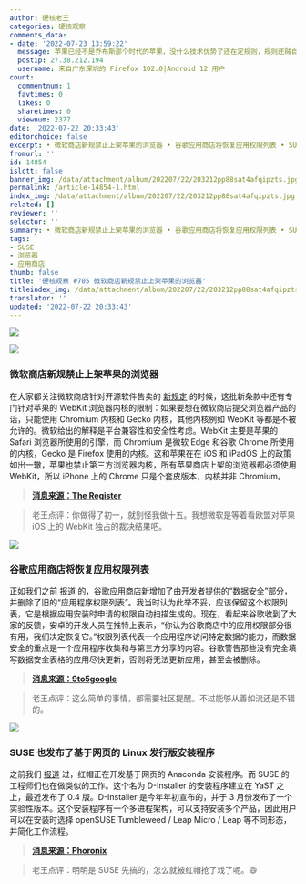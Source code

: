 ```yaml
---
author: 硬核老王
categories: 硬核观察
comments_data:
- date: '2022-07-23 13:59:22'
  message: 苹果已经不是乔布斯那个时代的苹果，没什么技术优势了还在定规则，规则还贼自私，早该弄它了
  postip: 27.38.212.194
  username: 来自广东深圳的 Firefox 102.0|Android 12 用户
count:
  commentnum: 1
  favtimes: 0
  likes: 0
  sharetimes: 0
  viewnum: 2377
date: '2022-07-22 20:33:43'
editorchoice: false
excerpt: • 微软商店新规禁止上架苹果的浏览器 • 谷歌应用商店将恢复应用权限列表 • SUSE 也发布了基于网页的 Linux 发行版安装程序
fromurl: ''
id: 14854
islctt: false
banner_img: /data/attachment/album/202207/22/203212pp88sat4afqipzts.jpg
permalink: /article-14854-1.html
index_img: /data/attachment/album/202207/22/203212pp88sat4afqipzts.jpg
related: []
reviewer: ''
selector: ''
summary: • 微软商店新规禁止上架苹果的浏览器 • 谷歌应用商店将恢复应用权限列表 • SUSE 也发布了基于网页的 Linux 发行版安装程序
tags:
- SUSE
- 浏览器
- 应用商店
thumb: false
title: '硬核观察 #705 微软商店新规禁止上架苹果的浏览器'
titleindex_img: /data/attachment/album/202207/22/203212pp88sat4afqipzts.jpg
translator: ''
updated: '2022-07-22 20:33:43'
---
```


![](/data/attachment/album/202207/22/203212pp88sat4afqipzts.jpg)


![](/data/attachment/album/202207/22/203226ljw5k3k55xjgsbgq.jpg)


### 微软商店新规禁止上架苹果的浏览器


在大家都关注微软商店针对开源软件售卖的 [新规定](/article-14848-1.html) 的时候，这批新条款中还有专门针对苹果的 WebKit 浏览器内核的限制：如果要想在微软商店提交浏览器产品的话，只能使用 Chromium 内核和 Gecko 内核，其他内核例如 WebKit 等都是不被允许的。微软给出的解释是平台兼容性和安全性考虑。WebKit 主要是苹果的 Safari 浏览器所使用的引擎，而 Chromium 是微软 Edge 和谷歌 Chrome 所使用的内核，Gecko 是 Firefox 使用的内核。这和苹果在在 iOS 和 iPadOS 上的政策如出一辙，苹果也禁止第三方浏览器内核，所有苹果商店上架的浏览器都必须使用 WebKit，所以 iPhone 上的 Chrome 只是个套皮版本，内核并非 Chromium。



> 
> **[消息来源：The Register](https://www.theregister.com/2022/07/08/microsoft_store_open_source_webkit/)**
> 
> 
> 



> 
> 老王点评：你做得了初一，就别怪我做十五。我想微软是等着看欧盟对苹果 iOS 上的 WebKit 独占的裁决结果吧。
> 
> 
> 


![](/data/attachment/album/202207/22/203247y2b2a2b3b8bubu61.jpg)


### 谷歌应用商店将恢复应用权限列表


正如我们之前 [报道](/article-14839-1.html) 的，谷歌应用商店新增加了由开发者提供的“数据安全”部分，并删除了旧的“应用程序权限列表”。我当时认为此举不妥，应该保留这个权限列表，它是根据应用安装时申请的权限自动扫描生成的。现在，看起来谷歌收到了大家的反馈，安卓的开发人员在推特上表示，“你认为谷歌商店中的应用权限部分很有用，我们决定恢复它。”权限列表代表一个应用程序访问特定数据的能力，而数据安全的重点是一个应用程序收集和与第三方分享的内容。谷歌警告那些没有完全填写数据安全表格的应用尽快更新，否则将无法更新应用，甚至会被删除。



> 
> **[消息来源：9to5google](https://9to5google.com/2022/07/21/google-play-permissions-list/)**
> 
> 
> 



> 
> 老王点评：这么简单的事情，都需要社区提醒。不过能够从善如流还是不错的。
> 
> 
> 


![](/data/attachment/album/202207/22/203257cgrxgvgviuikrovk.jpg)


### SUSE 也发布了基于网页的 Linux 发行版安装程序


之前我们 [报道](/article-14842-1.html) 过，红帽正在开发基于网页的 Anaconda 安装程序。而 SUSE 的工程师们也在做类似的工作。这个名为 D-Installer 的安装程序建立在 YaST 之上，最近发布了 0.4 版。D-Installer 是今年年初宣布的，并于 3 月份发布了一个实验性版本。这个安装程序有一个多进程架构，可以支持安装多个产品，因此用户可以在安装时选择 openSUSE Tumbleweed / Leap Micro / Leap 等不同形态，并简化工作流程。



> 
> **[消息来源：Phoronix](https://www.phoronix.com/scan.php?page=news_item&px=D-Installer-0.4)**
> 
> 
> 



> 
> 老王点评：明明是 SUSE 先搞的，怎么就被红帽抢了戏了呢。:smile:
> 
> 
>